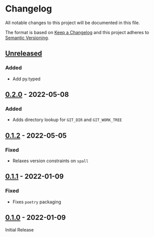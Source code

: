 Changelog
=========
All notable changes to this project will be documented in this file.

The format is based on [Keep a Changelog](http://keepachangelog.com/en/1.0.0/)
and this project adheres to [Semantic Versioning](http://semver.org/spec/v2.0.0.html).

[Unreleased](https://github.com/jshwi/gitspy/compare/v0.2.0...HEAD)
------------------------------------------------------------------------
### Added
- Add py.typed

[0.2.0](https://github.com/jshwi/gitspy/releases/tag/v0.2.0) - 2022-05-08
------------------------------------------------------------------------
### Added
- Adds directory lookup for `GIT_DIR` and `GIT_WORK_TREE`

[0.1.2](https://github.com/jshwi/gitspy/releases/tag/v0.1.2) - 2022-05-05
------------------------------------------------------------------------
### Fixed
- Relaxes version constraints on `spall`

[0.1.1](https://github.com/jshwi/gitspy/releases/tag/v0.1.1) - 2022-01-09
------------------------------------------------------------------------
### Fixed
- Fixes `poetry` packaging

[0.1.0](https://github.com/jshwi/gitspy/releases/tag/v0.1.0) - 2022-01-09
------------------------------------------------------------------------
Initial Release
